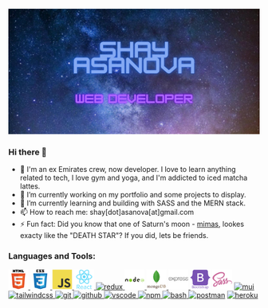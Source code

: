 ![](https://github.com/shay122990/shay122990/blob/master/Shay%20Asanova.png)
### Hi there 👋

- 🌚 I'm an ex Emirates crew, now developer. I love to learn anything related to tech, I love gym and yoga, and I'm addicted to iced matcha lattes. 
- 🔭 I’m currently working on my portfolio and some projects to display.
- 🌱 I’m currently learning and building with SASS and the MERN stack.
- 📫 How to reach me: shay[dot]asanova[at]gmail.com
- ⚡ Fun fact: Did you know that one of Saturn's moon - [mimas](https://en.wikipedia.org/wiki/Mimas_(moon)), lookes exacty like the "DEATH STAR"? If you did, lets be friends.

<h3 align="left">Languages and Tools:</h3>
<p align="left"> 
                  <a href="https://www.w3.org/html/" target="_blank"> <img src="https://raw.githubusercontent.com/devicons/devicon/master/icons/html5/html5-original-wordmark.svg" alt="html5" width="40" height="40"/> </a>
                  <a href="https://www.w3schools.com/css/" target="_blank"> <img src="https://raw.githubusercontent.com/devicons/devicon/master/icons/css3/css3-original-wordmark.svg" alt="css3" width="40" height="40"/> </a> 
                  <a href="https://developer.mozilla.org/en-US/docs/Web/JavaScript" target="_blank"> <img src="https://raw.githubusercontent.com/devicons/devicon/master/icons/javascript/javascript-original.svg" alt="javascript" width="40" height="40"/> </a> 
                  <a href="https://reactjs.org/" target="_blank"> <img src="https://raw.githubusercontent.com/devicons/devicon/master/icons/react/react-original-wordmark.svg" alt="react" width="40" height="40"/> </a>
                  <a href="https://redux.js.org/"><img src="https://cdn.jsdelivr.net/gh/devicons/devicon/icons/redux/redux-original.svg" alt="redux" width="40" height="40" />
                  </a>
                  <a href="https://nodejs.org" target="_blank"> <img src="https://raw.githubusercontent.com/devicons/devicon/master/icons/nodejs/nodejs-original-wordmark.svg" alt="nodejs" width="40" height="40"/> </a>
                  <a href="https://www.mongodb.com/" target="_blank"><img src="https://raw.githubusercontent.com/devicons/devicon/master/icons/mongodb/mongodb-original-wordmark.svg" alt="mongodb" width="40" height="40"/> </a>
                  <a href="https://expressjs.com" target="_blank"><img src="https://raw.githubusercontent.com/devicons/devicon/master/icons/express/express-original-wordmark.svg" alt="express" width="40" height="40"/> </a> 
                  <a href="https://getbootstrap.com" target="_blank"><img src="https://raw.githubusercontent.com/devicons/devicon/master/icons/bootstrap/bootstrap-plain-wordmark.svg" alt="bootstrap" width="40" height="40"/></a>
                  <a href="https://sass-lang.com" target="_blank"><img src="https://raw.githubusercontent.com/devicons/devicon/master/icons/sass/sass-original.svg" alt="sass" width="40" height="40"/></a>
                  <a href="https://mui.com"><img src="https://cdn.jsdelivr.net/gh/devicons/devicon/icons/materialui/materialui-original.svg" alt="mui" width="40" height="40"/>
                  </a>
                  <a href="https://tailwindcss.com/"><img src="https://cdn.jsdelivr.net/gh/devicons/devicon/icons/tailwindcss/tailwindcss-original-wordmark.svg" alt="tailwindcss" width="40" height="40"/>
                  </a>
                  <a href="https://git-scm.com/" target="_blank"> <img src="https://www.vectorlogo.zone/logos/git-scm/git-scm-icon.svg" alt="git" width="40" height="40"/> </a> 
                  <a href="https://github.com/shay122990">
                  <img src="https://cdn.jsdelivr.net/gh/devicons/devicon/icons/github/github-original-wordmark.svg" alt="github" width="40" height="40"/>
                  </a>
                  <a href="https://code.visualstudio.com"><img src="https://cdn.jsdelivr.net/gh/devicons/devicon/icons/vscode/vscode-original.svg" alt="vscode" width="40" height="40"/>
                  </a>
                  <a href="https://www.npmjs.com/"><img src="https://cdn.jsdelivr.net/gh/devicons/devicon/icons/npm/npm-original-wordmark.svg" alt="npm" width="40" height="40" />
                  </a>
                  <a href="https://www.gnu.org/software/bash/"><img src="https://cdn.jsdelivr.net/gh/devicons/devicon/icons/bash/bash-original.svg" alt="bash" width="40" height="40"/>
                  </a>
                  <a href="https://postman.com" target="_blank"><img src="https://www.vectorlogo.zone/logos/getpostman/getpostman-icon.svg" alt="postman" width="40" height="40"/></a> 
                  <a href="https://id.heroku.com/login">
                  <img src="https://cdn.jsdelivr.net/gh/devicons/devicon/icons/heroku/heroku-original-wordmark.svg" alt="heroku" width="40" height="40"/>
                  </a>
                  </p>
